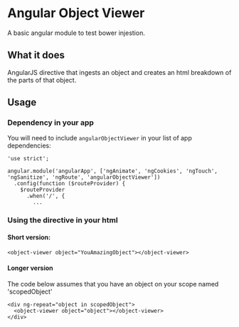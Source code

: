 Angular Object Viewer
=====================

A basic angular module to test bower injestion.

## What it does
AngularJS directive that ingests an object and creates an html breakdown of the parts of that object.

## Usage

### Dependency in your app

You will need to include ```angularObjectViewer``` in your list of app dependencies:

```
'use strict';

angular.module('angularApp', ['ngAnimate', 'ngCookies', 'ngTouch', 'ngSanitize', 'ngRoute', 'angularObjectViewer'])
  .config(function ($routeProvider) {
    $routeProvider
      .when('/', {
	  	...
```

### Using the directive in your html

#### Short version:

```<object-viewer object="YouAmazingObject"></object-viewer>```

#### Longer version

The code below assumes that you have an object on your scope named 'scopedObject'

```
<div ng-repeat="object in scopedObject">
  <object-viewer object="object"></object-viewer>
</div>
```